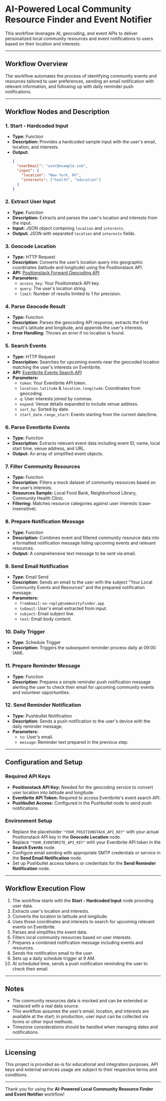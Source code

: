 # AI-Powered Local Community Resource Finder and Event Notifier

This workflow leverages AI, geocoding, and event APIs to deliver personalized local community resources and event notifications to users based on their location and interests.

---

## Workflow Overview

The workflow automates the process of identifying community events and resources tailored to user preferences, sending an email notification with relevant information, and following up with daily reminder push notifications.

---

## Workflow Nodes and Description

### 1. Start - Hardcoded Input
- **Type:** Function
- **Description:** Provides a hardcoded sample input with the user's email, location, and interests.
- **Output:**
  ```json
  {
    "userEmail": "user@example.com",
    "input": {
      "location": "New York, NY",
      "interests": ["health", "education"]
    }
  }
  ```

### 2. Extract User Input
- **Type:** Function
- **Description:** Extracts and parses the user's location and interests from the input.
- **Input:** JSON object containing `location` and `interests`.
- **Output:** JSON with separated `location` and `interests` fields.

### 3. Geocode Location
- **Type:** HTTP Request
- **Description:** Converts the user’s location query into geographic coordinates (latitude and longitude) using the Positionstack API.
- **API:** [Positionstack Forward Geocoding API](https://positionstack.com/documentation)
- **Parameters:**
  - `access_key`: Your Positionstack API key.
  - `query`: The user's location string.
  - `limit`: Number of results limited to 1 for precision.

### 4. Parse Geocode Result
- **Type:** Function
- **Description:** Parses the geocoding API response, extracts the first result's latitude and longitude, and appends the user's interests.
- **Error Handling:** Throws an error if no location is found.

### 5. Search Events
- **Type:** HTTP Request
- **Description:** Searches for upcoming events near the geocoded location matching the user's interests on Eventbrite.
- **API:** [Eventbrite Events Search API](https://www.eventbrite.com/platform/api#/reference/event-search/list/search-events)
- **Parameters:**
  - `token`: Your Eventbrite API token.
  - `location.latitude` & `location.longitude`: Coordinates from geocoding.
  - `q`: User interests joined by commas.
  - `expand`: Venue details expanded to include venue address.
  - `sort_by`: Sorted by date.
  - `start_date.range_start`: Events starting from the current date/time.

### 6. Parse Eventbrite Events
- **Type:** Function
- **Description:** Extracts relevant event data including event ID, name, local start time, venue address, and URL.
- **Output:** An array of simplified event objects.

### 7. Filter Community Resources
- **Type:** Function
- **Description:** Filters a mock dataset of community resources based on the user’s interests.
- **Resources Sample:** Local Food Bank, Neighborhood Library, Community Health Clinic.
- **Filtering:** Matches resource categories against user interests (case-insensitive).

### 8. Prepare Notification Message
- **Type:** Function
- **Description:** Combines event and filtered community resource data into a formatted notification message listing upcoming events and relevant resources.
- **Output:** A comprehensive text message to be sent via email.

### 9. Send Email Notification
- **Type:** Email Send
- **Description:** Sends an email to the user with the subject "Your Local Community Events and Resources" and the prepared notification message.
- **Parameters:**
  - `fromEmail`: `no-reply@communityfinder.app`
  - `toEmail`: User's email extracted from input.
  - `subject`: Email subject line.
  - `text`: Email body content.

### 10. Daily Trigger
- **Type:** Schedule Trigger
- **Description:** Triggers the subsequent reminder process daily at 09:00 (AM).

### 11. Prepare Reminder Message
- **Type:** Function
- **Description:** Prepares a simple reminder push notification message alerting the user to check their email for upcoming community events and volunteer opportunities.

### 12. Send Reminder Notification
- **Type:** Pushbullet Notification
- **Description:** Sends a push notification to the user's device with the daily reminder message.
- **Parameters:**
  - `to`: User's email.
  - `message`: Reminder text prepared in the previous step.

---

## Configuration and Setup

### Required API Keys
- **Positionstack API Key:** Needed for the geocoding service to convert user location into latitude and longitude.
- **Eventbrite API Token:** Required to access Eventbrite's event search API.
- **Pushbullet Access:** Configured in the Pushbullet node to send push notifications.

### Environment Setup
- Replace the placeholder `"YOUR_POSITIONSTACK_API_KEY"` with your actual Positionstack API key in the **Geocode Location** node.
- Replace `"YOUR_EVENTBRITE_API_KEY"` with your Eventbrite API token in the **Search Events** node.
- Configure email sending with appropriate SMTP credentials or service in the **Send Email Notification** node.
- Set up Pushbullet access tokens or credentials for the **Send Reminder Notification** node.

---

## Workflow Execution Flow

1. The workflow starts with the **Start - Hardcoded Input** node providing user data.
2. Extracts user's location and interests.
3. Converts the location to latitude and longitude.
4. Uses those coordinates and interests to search for upcoming relevant events on Eventbrite.
5. Parses and simplifies the event data.
6. Filters local community resources based on user interests.
7. Prepares a combined notification message including events and resources.
8. Sends the notification email to the user.
9. Sets up a daily schedule trigger at 9 AM.
10. At scheduled time, sends a push notification reminding the user to check their email.

---

## Notes

- The community resources data is mocked and can be extended or replaced with a real data source.
- This workflow assumes the user’s email, location, and interests are available at the start; in production, user input can be collected via forms or other input methods.
- Timezone considerations should be handled when managing dates and notifications.

---

## Licensing

This project is provided as-is for educational and integration purposes. API keys and external services usage are subject to their respective terms and conditions.

---

Thank you for using the **AI-Powered Local Community Resource Finder and Event Notifier** workflow!
